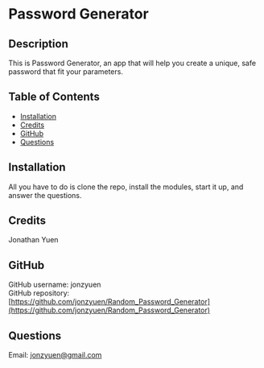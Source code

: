# Password Generator


## Description
This is Password Generator, an app that will help you create a unique, safe password that fit your parameters.  

## Table of Contents
* [Installation](#installation)
* [Credits](#credits)
* [GitHub](#github)
* [Questions](#questions)

## Installation
All you have to do is clone the repo, install the modules, start it up, and answer the questions.

## Credits
Jonathan Yuen

## GitHub
GitHub username: jonzyuen</br>
GitHub repository: [https://github.com/jonzyuen/Random_Password_Generator](https://github.com/jonzyuen/Random_Password_Generator)

## Questions
Email: jonzyuen@gmail.com

